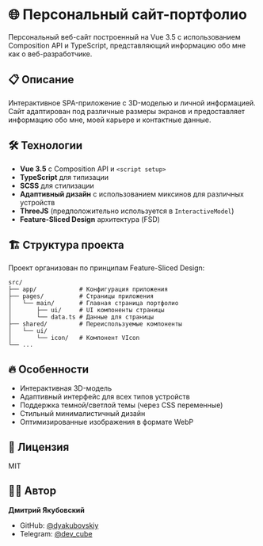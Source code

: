 # 🌐 Персональный сайт-портфолио

Персональный веб-сайт построенный на Vue 3.5 с использованием Composition API и TypeScript, представляющий информацию обо мне как о веб-разработчике.

## 📋 Описание

Интерактивное SPA-приложение с 3D-моделью и личной информацией. Сайт адаптирован под различные размеры экранов и предоставляет информацию обо мне, моей карьере и контактные данные.

## 🛠️ Технологии

- **Vue 3.5** с Composition API и `<script setup>`
- **TypeScript** для типизации
- **SCSS** для стилизации
- **Адаптивный дизайн** с использованием миксинов для различных устройств
- **ThreeJS** (предположительно используется в `InteractiveModel`)
- **Feature-Sliced Design** архитектура (FSD)

## 🏗️ Структура проекта

Проект организован по принципам Feature-Sliced Design:

```
src/
├── app/            # Конфигурация приложения
├── pages/          # Страницы приложения
│   └── main/       # Главная страница портфолио
│       ├── ui/     # UI компоненты страницы
│       └── data.ts # Данные для страницы
├── shared/         # Переиспользуемые компоненты
│   └── ui/
│       └── icon/   # Компонент VIcon
└── ...
```

## 🔥 Особенности

- Интерактивная 3D-модель
- Адаптивный интерфейс для всех типов устройств
- Поддержка темной/светлой темы (через CSS переменные)
- Стильный минималистичный дизайн
- Оптимизированные изображения в формате WebP

## 📝 Лицензия

MIT

## 👨‍💻 Автор

**Дмитрий Якубовский**

- GitHub: [@dyakubovskiy](https://github.com/dyakubovskiy)
- Telegram: [@dev_cube](https://t.me/dev_cube)
